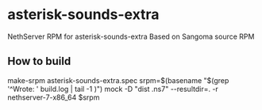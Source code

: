 # asterisk-sounds-extra
NethServer RPM for asterisk-sounds-extra
Based on Sangoma source RPM

## How to build

make-srpm asterisk-sounds-extra.spec
srpm=$(basename "$(grep '^Wrote: ' build.log | tail -1 )")
mock -D "dist .ns7" --resultdir=. -r nethserver-7-x86_64 $srpm

